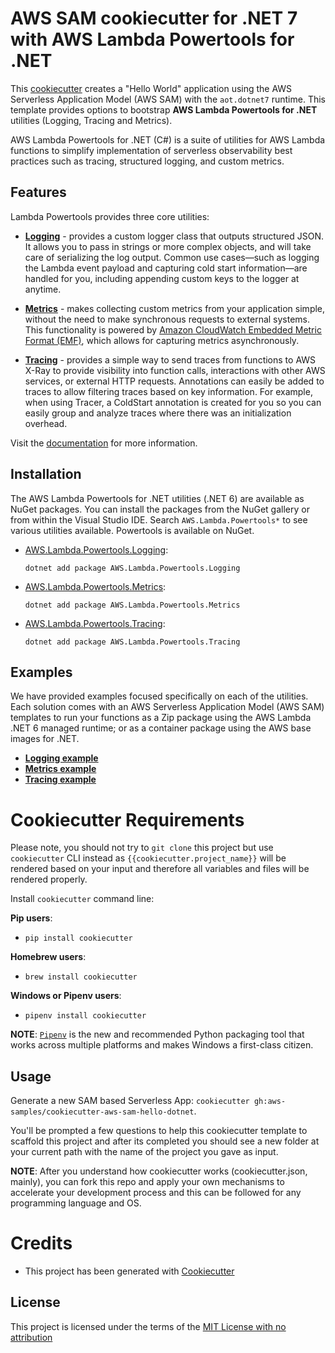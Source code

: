 # AWS SAM cookiecutter for .NET 7 with AWS Lambda Powertools for .NET

This [cookiecutter](https://github.com/audreyr/cookiecutter) creates a "Hello World" application using the AWS Serverless Application Model (AWS SAM) with the `aot.dotnet7` runtime. This template provides options to bootstrap **AWS Lambda Powertools for .NET** utilities (Logging, Tracing and Metrics).

AWS Lambda Powertools for .NET (C#) is a suite of utilities for AWS Lambda functions to simplify implementation of serverless observability best practices such as tracing, structured logging, and custom metrics.

## Features

Lambda Powertools provides three core utilities:

* **[Logging](https://awslabs.github.io/aws-lambda-powertools-dotnet/core/logging/)** - provides a custom logger class that outputs structured JSON. It allows you to pass in strings or more complex objects, and will take care of serializing the log output. Common use cases—such as logging the Lambda event payload and capturing cold start information—are handled for you, including appending custom keys to the logger at anytime.

* **[Metrics](https://awslabs.github.io/aws-lambda-powertools-dotnet/core/metrics/)** - makes collecting custom metrics from your application simple, without the need to make synchronous requests to external systems. This functionality is powered by [Amazon CloudWatch Embedded Metric Format (EMF)](https://docs.aws.amazon.com/AmazonCloudWatch/latest/monitoring/CloudWatch_Embedded_Metric_Format.html), which allows for capturing metrics asynchronously.

* **[Tracing](https://awslabs.github.io/aws-lambda-powertools-dotnet/core/tracing/)** - provides a simple way to send traces from functions to AWS X-Ray to provide visibility into function calls, interactions with other AWS services, or external HTTP requests. Annotations can easily be added to traces to allow filtering traces based on key information. For example, when using Tracer, a ColdStart annotation is created for you so you can easily group and analyze traces where there was an initialization overhead.

Visit the [documentation](https://awslabs.github.io/aws-lambda-powertools-dotnet/) for more information.

## Installation

The AWS Lambda Powertools for .NET utilities (.NET 6) are available as NuGet packages. You can install the packages from the NuGet gallery or from within the Visual Studio IDE. Search `AWS.Lambda.Powertools*` to see various utilities available. Powertools is available on NuGet.

* [AWS.Lambda.Powertools.Logging](https://www.nuget.org/packages?q=AWS.Lambda.Powertools.Logging):

    `dotnet add package AWS.Lambda.Powertools.Logging`

* [AWS.Lambda.Powertools.Metrics](https://www.nuget.org/packages?q=AWS.Lambda.Powertools.Metrics):

    `dotnet add package AWS.Lambda.Powertools.Metrics`

* [AWS.Lambda.Powertools.Tracing](https://www.nuget.org/packages?q=AWS.Lambda.Powertools.Tracing):

    `dotnet add package AWS.Lambda.Powertools.Tracing`

## Examples

We have provided examples focused specifically on each of the utilities. Each solution comes with an AWS Serverless Application Model (AWS SAM) templates to run your functions as a Zip package using the AWS Lambda .NET 6 managed runtime; or as a container package using the AWS base images for .NET.

* **[Logging example](examples/Logging/)**
* **[Metrics example](examples/Metrics/)**
* **[Tracing example](examples/Tracing/)**

# Cookiecutter Requirements

Please note, you should not try to `git clone` this project but use `cookiecutter` CLI instead as ``{{cookiecutter.project_name}}`` will be rendered based on your input and therefore all variables and files will be rendered properly.

Install `cookiecutter` command line:

**Pip users**:

* `pip install cookiecutter`

**Homebrew users**:

* `brew install cookiecutter`

**Windows or Pipenv users**:

* `pipenv install cookiecutter`

**NOTE**: [`Pipenv`](https://github.com/pypa/pipenv) is the new and recommended Python packaging tool that works across multiple platforms and makes Windows a first-class citizen.

## Usage

Generate a new SAM based Serverless App: `cookiecutter gh:aws-samples/cookiecutter-aws-sam-hello-dotnet`. 

You'll be prompted a few questions to help this cookiecutter template to scaffold this project and after its completed you should see a new folder at your current path with the name of the project you gave as input.

**NOTE**: After you understand how cookiecutter works (cookiecutter.json, mainly), you can fork this repo and apply your own mechanisms to accelerate your development process and this can be followed for any programming language and OS.

# Credits

* This project has been generated with [Cookiecutter](https://github.com/audreyr/cookiecutter)

License
-------

This project is licensed under the terms of the [MIT License with no attribution](/LICENSE)
